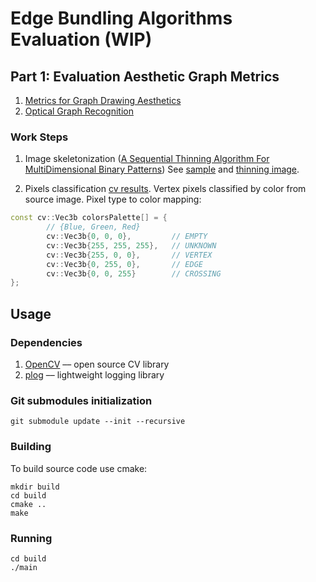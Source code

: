 # Edge Bundling Algorithms Evaluation (WIP)

## Part 1: Evaluation Aesthetic Graph Metrics

1. [Metrics for Graph Drawing Aesthetics](https://www.researchgate.net/publication/222546202_Metrics_for_Graph_Drawing_Aesthetics)
2. [Optical Graph Recognition](https://www.researchgate.net/publication/232651643_Optical_Graph_Recognition)

### Work Steps

1. Image skeletonization ([A Sequential Thinning Algorithm For MultiDimensional Binary Patterns](https://arxiv.org/pdf/1710.03025.pdf))
See [sample](images/sample1.jpeg) and [thinning image](./cv_results/sample_skel.jpeg). 
   
2. Pixels classification [cv results](./cv_results). Vertex pixels classified by color from source image.
Pixel type to color mapping:
```c++
const cv::Vec3b colorsPalette[] = {
        // {Blue, Green, Red}
        cv::Vec3b{0, 0, 0},         // EMPTY
        cv::Vec3b{255, 255, 255},   // UNKNOWN
        cv::Vec3b{255, 0, 0},       // VERTEX
        cv::Vec3b{0, 255, 0},       // EDGE
        cv::Vec3b{0, 0, 255}        // CROSSING
};
```

## Usage

### Dependencies

1. [OpenCV](https://opencv.org/) –– open source CV library
2. [plog](https://github.com/SergiusTheBest/plog) –– lightweight logging library

### Git submodules initialization
```
git submodule update --init --recursive
```

### Building
To build source code use cmake:
```
mkdir build
cd build
cmake ..
make 
```

### Running
```
cd build
./main
```

